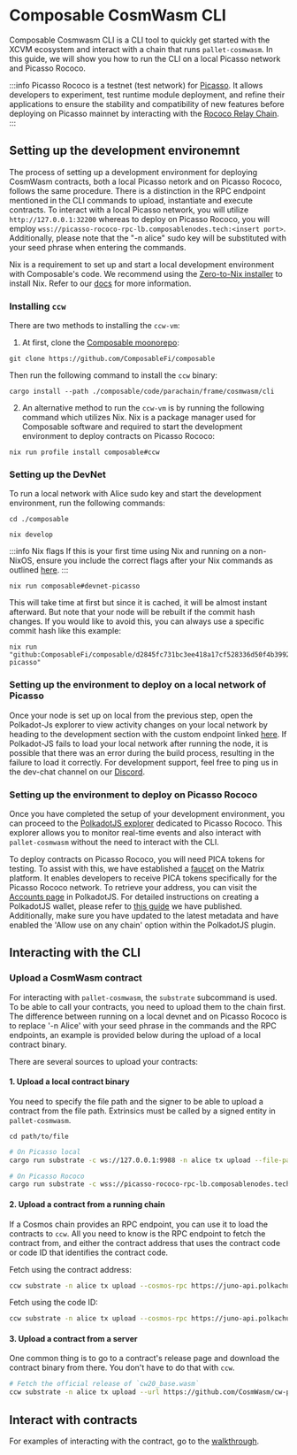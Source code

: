 # Composable CosmWasm CLI

Composable Cosmwasm CLI is a CLI tool to quickly get started with the XCVM ecosystem and interact with a chain that runs `pallet-cosmwasm`. In this guide, we will show you how to run the CLI on a local Picasso network and Picasso Rococo. 

:::info 
Picasso Rococo is a testnet (test network) for [Picasso](../parachains/picasso-parachain-overview.md). It allows developers to experiment, test runtime module deployment, and refine their applications to ensure the stability and compatibility of new features before deploying on Picasso mainnet by interacting with the [Rococo Relay Chain](https://polkadot.network/blog/rococo-revamp-becoming-a-community-parachain-testbed/).
:::

## Setting up the development environemnt

The process of setting up a development environment for deploying CosmWasm contracts, both a local Picasso netork and on Picasso Rococo, follows the same procedure. There is a distinction in the RPC endpoint mentioned in the CLI commands to upload, instantiate and execute contracts. To interact with a local Picasso network, you will utilize `http://127.0.0.1:32200` whereas to deploy on Picasso Rococo, you will employ `wss://picasso-rococo-rpc-lb.composablenodes.tech:<insert port>`. Additionally, please note that the "-n alice" sudo key will be substituted with your seed phrase when entering the commands.

Nix is a requirement to set up and start a local development environment with Composable's code. We recommend using the [Zero-to-Nix installer](https://zero-to-nix.com/start/install) to install Nix. Refer to our [docs](../nix.md) for more information.

### Installing `ccw`

There are two methods to installing the `ccw-vm`:

1. At first, clone the [Composable moonorepo](https://github.com/ComposableFi/composable):

```
git clone https://github.com/ComposableFi/composable
```

Then run the following command to install the `ccw` binary:

```
cargo install --path ./composable/code/parachain/frame/cosmwasm/cli
```

2. An alternative method to run the `ccw-vm` is by running the following command which utilizes Nix. Nix is a package manager used for Composable software and required to start the development environment to deploy contracts on Picasso Rococo:

```
nix run profile install composable#ccw
```
### Setting up the DevNet

To run a local network with Alice sudo key and start the development environment, run the following commands:

```
cd ./composable
```

```
nix develop
```

:::info Nix flags
If this is your first time using Nix and running on a non-NixOS, ensure you include the correct flags after your Nix commands as outlined [here](https://docs.composable.finance/nix/install#using-flags).
:::

```
nix run composable#devnet-picasso
```

This will take time at first but since it is cached, it will be almost instant afterward. But note that your node will be rebuilt if the commit hash changes. If you would like to avoid this, you can always use a specific commit hash like this example:

```
nix run "github:ComposableFi/composable/d2845fc731bc3ee418a17cf528336d50f4b39924#devnet-picasso"
```

### Setting up the environment to deploy on a local network of Picasso

Once your node is set up on local from the previous step, open the Polkadot-Js explorer to view activity changes on your local network by heading to the development section with the custom endpoint linked [here](https://polkadot.js.org/apps/?rpc=ws%3A%2F%2F127.0.0.1%3A9988#/explorer). If Polkadot-JS fails to load your local network after running the node, it is possible that there was an error during the build process, resulting in the failure to load it correctly. For development support, feel free to ping us in the dev-chat channel on our [Discord](https://discord.com/invite/composable).

### Setting up the environment to deploy on Picasso Rococo

Once you have completed the setup of your development environment, you can proceed to the [PolkadotJS explorer](https://polkadot.js.org/apps/?rpc=wss%3A%2F%2Fpicasso-rococo-rpc-lb.composablenodes.tech#/explorer) dedicated to Picasso Rococo. This explorer allows you to monitor real-time events and also interact with `pallet-cosmwasm` without the need to interact with the CLI. 

To deploy contracts on Picasso Rococo, you will need PICA tokens for testing. To assist with this, we have established a [faucet](https://matrix.to/#/#picasso-rococo-faucet:matrix.org) on the Matrix platform. It enables developers to receive PICA tokens specifically for the Picasso Rococo network. To retrieve your address, you can visit the [Accounts page](https://polkadot.js.org/apps/?rpc=wss%3A%2F%2Fpicasso-rococo-rpc-lb.composablenodes.tech#/accounts) in PolkadotJS. For detailed instructions on creating a PolkadotJS wallet, please refer to [this guide](../user-guides/polkadotjs-extension-create-account.md) we have published. Additionally, make sure you have updated to the latest metadata and have enabled the 'Allow use on any chain' option within the PolkadotJS plugin.

## Interacting with the CLI 

<!-- This section is omitted for now as it is not possible to do this until we update our version of cw. 
## Create a CosmWasm project

You can create a base CosmWasm project that you can work on.

```
ccw new --name get-started --description "Get started with CosmWasm"
```

See [here](./cosmwasm/new-project.md) for more.
-->


### Upload a CosmWasm contract

For interacting with `pallet-cosmwasm`, the `substrate` subcommand is used. To be able
to call your contracts, you need to upload them to the chain first. The difference between running on a local devnet and on Picasso Rococo is to replace '-n Alice' with your seed phrase in the commands and the RPC endpoints, an example is provided below during the upload of a local contract binary.

There are several sources to upload your contracts:

#### 1. Upload a local contract binary

You need to specify the file path and the signer to be able to upload a contract
from the file path. Extrinsics must be called by a signed entity in `pallet-cosmwasm`.

```
cd path/to/file 
```

```sh
# On Picasso local
cargo run substrate -c ws://127.0.0.1:9988 -n alice tx upload --file-path .path/to/file
```

```sh
# On Picasso Rococo 
cargo run substrate -c wss://picasso-rococo-rpc-lb.composablenodes.tech:443 --seed "<your SEED phrase>" tx upload --file-path .path/to/file
```

#### 2. Upload a contract from a running chain

If a Cosmos chain provides an RPC endpoint, you can use it to load the contracts
to `ccw`. All you need to know is the RPC endpoint to fetch the
contract from, and either the contract address that uses the contract code
or code ID that identifies the contract code.

Fetch using the contract address:
```sh
ccw substrate -n alice tx upload --cosmos-rpc https://juno-api.polkachu.com --contract juno19rqljkh95gh40s7qdx40ksx3zq5tm4qsmsrdz9smw668x9zdr3lqtg33mf
```

Fetch using the code ID:
```sh
ccw substrate -n alice tx upload --cosmos-rpc https://juno-api.polkachu.com --code-id 1
```

#### 3. Upload a contract from a server

One common thing is to go to a contract's release page and download the contract
binary from there. You don't have to do that with `ccw`.

```sh
# Fetch the official release of `cw20_base.wasm`
ccw substrate -n alice tx upload --url https://github.com/CosmWasm/cw-plus/releases/download/v1.0.1/cw20_base.wasm
```

## Interact with contracts

For examples of interacting with the contract, go to the [walkthrough](./cosmwasm/walkthrough.md).
